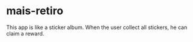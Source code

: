 # mais-retiro
This app is like a sticker album. When the user collect all stickers, he can claim a reward.

